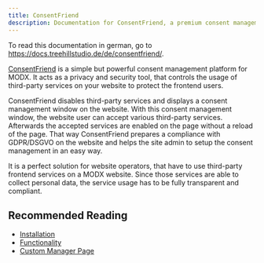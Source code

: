 ```yaml
---
title: ConsentFriend
description: Documentation for ConsentFriend, a premium consent management platform for MODX by Treehill Studio.
---
```


To read this documentation in german, go to
https://docs.treehillstudio.de/de/consentfriend/.

[ConsentFriend](https://modmore.com/consentfriend/) is a simple but powerful
consent management platform for MODX. It acts as a privacy and security tool,
that controls the usage of third-party services on your website to protect the
frontend users.

ConsentFriend disables third-party services and displays a consent management
window on the website. With this consent management window, the website user
can accept various third-party services. Afterwards the accepted services are
enabled on the page without a reload of the page. That way ConsentFriend
prepares a compliance with GDPR/DSGVO on the website and helps the site admin to
setup the consent management in an easy way.

It is a perfect solution for website operators, that have to use third-party
frontend services on a MODX website. Since those services are able to collect
personal data, the service usage has to be fully transparent and compliant.

## Recommended Reading

- [Installation](01_Installation)
- [Functionality](02_Functionality/01_Introduction)
- [Custom Manager Page](03_Custom_Manager_Page)
<!-- - [FAQ](04_FAQ) -->

